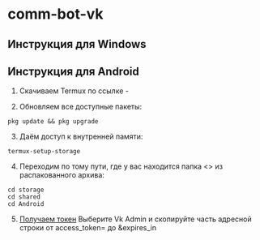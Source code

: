 # comm-bot-vk

## Инструкция для Windows

## Инструкция для Android

1) Скачиваем Termux по ссылке - 

2) Обновляем все доступные пакеты:

```
pkg update && pkg upgrade
```

3) Даём доступ к внутренней памяти:

```
termux-setup-storage
```

4) Переходим по тому пути, где у вас находится папка <<Android>> из распакованного архива:

```
cd storage
cd shared
cd Android
```

5) [Получаем токен](https://vkhost.github.io "Получить токен")  Выберите Vk Admin и скопируйте часть адресной строки от access_token= до &expires_in
